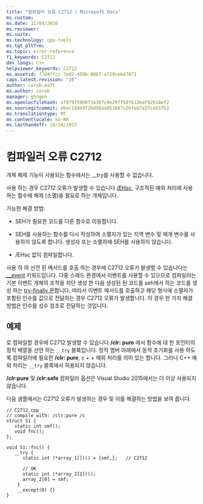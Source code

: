 ```yaml
---
title: "컴파일러 오류 C2712 | Microsoft Docs"
ms.custom: 
ms.date: 11/04/2016
ms.reviewer: 
ms.suite: 
ms.technology: cpp-tools
ms.tgt_pltfrm: 
ms.topic: error-reference
f1_keywords: C2712
dev_langs: C++
helpviewer_keywords: C2712
ms.assetid: f7d4ffcc-7ed2-459b-8067-a728ce647071
caps.latest.revision: "15"
author: corob-msft
ms.author: corob
manager: ghogen
ms.openlocfilehash: af8f975960f34307c0e297f58f613eaf92018ef2
ms.sourcegitcommit: ebec1d449f2bd98aa851667c2bfeb7e27ce657b2
ms.translationtype: MT
ms.contentlocale: ko-KR
ms.lasthandoff: 10/24/2017
---
```

# <a name="compiler-error-c2712"></a>컴파일러 오류 C2712
개체 해제 기능이 사용되는 함수에서는 __try를 사용할 수 없습니다.  
  
 사용 하는 경우 C2712 오류가 발생할 수 있습니다 [/EHsc](../../build/reference/eh-exception-handling-model.md), 구조적된 예외 처리에 사용 하는 함수에 해제 (소멸)을 필요로 하는 개체입니다.  
  
 가능한 해결 방법:  
  
-   SEH가 필요한 코드를 다른 함수로 이동합니다.  
  
-   SEH를 사용하는 함수를 다시 작성하여 소멸자가 있는 지역 변수 및 매개 변수를 사용하지 않도록 합니다. 생성자 또는 소멸자에 SEH를 사용하지 않습니다.  
  
-   /EHsc 없이 컴파일합니다.  
  
 사용 하 여 선언 된 메서드를 호출 하는 경우에 C2712 오류가 발생할 수 있습니다는 [__event](../../cpp/event.md) 키워드입니다. 다중 스레드 환경에서 이벤트를 사용할 수 있으므로 컴파일러는 기본 이벤트 개체의 조작을 차단 생성 한 다음 생성된 된 코드를 seh에서 하는 코드를 생성 하는 [try-finally 문](../../cpp/try-finally-statement.md)합니다. 따라서 이벤트 메서드를 호출하고 해당 형식에 소멸자가 포함된 인수를 값으로 전달하는 경우 C2712 오류가 발생합니다. 이 경우 한 가지 해결 방법은 인수를 상수 참조로 전달하는 것입니다.  
  
## <a name="example"></a>예제  
 로 컴파일할 경우에 C2712 발생할 수 있습니다 **/clr: pure** 에서 함수에 대 한 포인터의 정적 배열을 선언 하는 `__try` 블록입니다. 정적 멤버 아래에서 동적 초기화를 사용 하도록 컴파일러에 필요한 **/clr: pure**, c + + 예외 처리를 의미 있는 합니다. 그러나 C++ 예외 처리는 `__try` 블록에서 허용되지 않습니다.  
  
 **/clr:pure** 및 **/clr:safe** 컴파일러 옵션은 Visual Studio 2015에서는 더 이상 사용되지 않습니다.  
  
 다음 샘플에서는 C2712 오류가 발생하는 경우 및 이를 해결하는 방법을 보여 줍니다.  
  
```  
// C2712.cpp  
// compile with: /clr:pure /c  
struct S1 {  
   static int smf();  
   void fnc();  
};  
  
void S1::fnc() {  
   __try {  
      static int (*array_1[])() = {smf,};   // C2712  
  
      // OK  
      static int (*array_2[2])();  
      array_2[0] = smf;  
    }  
    __except(0) {}  
}  
```